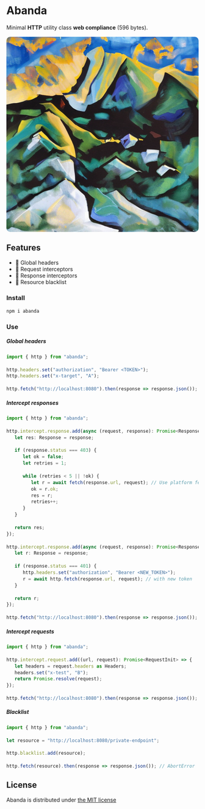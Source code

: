 # Abanda

Minimal **HTTP** utility class **web compliance** (596 bytes).

<div style="display: flex; align-items: center; justify-content: center; margin: 1rem 0;">
  <img width="512" height="512" style="border-radius: 10px;" src="./public/abanda.png">
</div>

## Features

-  :helicopter: Global headers
-  :vertical_traffic_light: Request interceptors
-  :vertical_traffic_light: Response interceptors
-  :underage: Resource blacklist

### Install

```bash
npm i abanda
```

### Use

##### Global headers

```ts
import { http } from "abanda";

http.headers.set("authorization", "Bearer <TOKEN>");
http.headers.set("x-target", "A");

http.fetch("http://localhost:8080").then(response => response.json());
```

##### Intercept responses

```ts
import { http } from "abanda";

http.intercept.response.add(async (request, response): Promise<Response> => {
   let res: Response = response;

   if (response.status === 403) {
      let ok = false;
      let retries = 1;

      while (retries < 5 || !ok) {
         let r = await fetch(response.url, request); // Use platform fetch inside retries !!
         ok = r.ok;
         res = r;
         retries++;
      }
   }

   return res;
});

http.intercept.response.add(async (request, response): Promise<Response> => {
   let r: Response = response;

   if (response.status === 401) {
      http.headers.set("authorization", "Bearer <NEW_TOKEN>");
      r = await http.fetch(response.url, request); // with new token
   }

   return r;
});

http.fetch("http://localhost:8080").then(response => response.json());
```

##### Intercept requests

```ts
import { http } from "abanda";

http.intercept.request.add((url, request): Promise<RequestInit> => {
   let headers = request.headers as Headers;
   headers.set("x-test", "B");
   return Promise.resolve(request);
});

http.fetch("http://localhost:8080").then(response => response.json());
```

##### Blacklist

```ts
import { http } from "abanda";

let resource = "http://localhost:8080/private-endpoint";

http.blacklist.add(resource);

http.fetch(resource).then(response => response.json()); // AbortError
```

## License

Abanda is distributed under [the MIT license](https://opensource.org/licenses/MIT)
